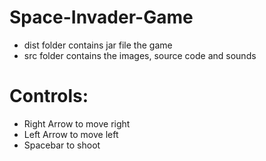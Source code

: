 # Space-Invader-Game
- dist folder contains jar file the game
- src folder contains the images, source code and sounds
# Controls:
- Right Arrow to move right
- Left Arrow to move left
- Spacebar to shoot
